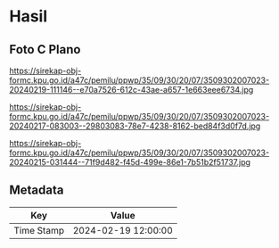 # Hasil

## Foto C Plano

https://sirekap-obj-formc.kpu.go.id/a47c/pemilu/ppwp/35/09/30/20/07/3509302007023-20240219-111146--e70a7526-612c-43ae-a657-1e663eee6734.jpg

https://sirekap-obj-formc.kpu.go.id/a47c/pemilu/ppwp/35/09/30/20/07/3509302007023-20240217-083003--29803083-78e7-4238-8162-bed84f3d0f7d.jpg

https://sirekap-obj-formc.kpu.go.id/a47c/pemilu/ppwp/35/09/30/20/07/3509302007023-20240215-031444--71f9d482-f45d-499e-86e1-7b51b2f51737.jpg


## Metadata

| Key        | Value               |
| ---------- | ------------------- |
| Time Stamp | 2024-02-19 12:00:00 |



